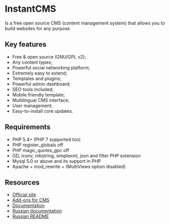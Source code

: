 # InstantCMS

Is a free open source CMS (content management system) that allows you to build websites for any purpose

## Key features

* Free & open source (GNU/GPL v2);
* Any content types;
* Powerful social networking platform;
* Extremely easy to extend;
* Templates and plugins;
* Powerful admin dashboard;
* SEO tools included;
* Mobile friendly template;
* Multilingual CMS interface;
* User management;
* Easy-to-install core updates.

## Requirements ##
* PHP 5.4+ (PHP 7 supported too)
* PHP register_globals off
* PHP magic_quotes_gpc off
* GD, iconv, mbstring, simplexml, json and filter PHP extension
* Mysql 5.0 or above and its support in PHP
* Apache + mod_rewrite + (MultiViews option disabled)

## Resources

* [Official site](http://www.instantcms.ru/)
* [Add-ons for CMS](http://addons.instantcms.ru/)
* [Documentation](http://docs.instantcms.ru/en)
* [Russian documentation](http://docs.instantcms.ru/)
* [Russian README](https://github.com/instantsoft/icms2/blob/master/README.RU.md)
